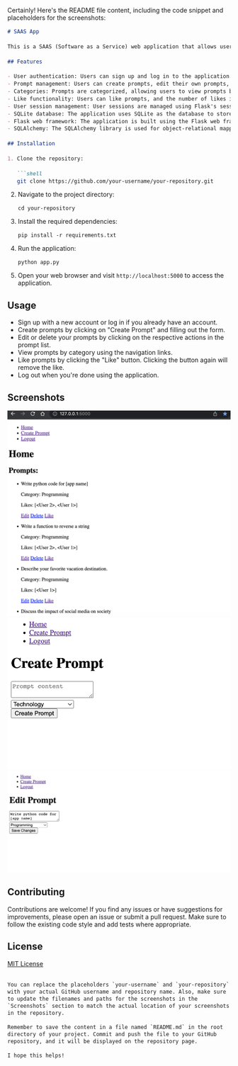 Certainly! Here's the README file content, including the code snippet and placeholders for the screenshots:

```markdown
# SAAS App

This is a SAAS (Software as a Service) web application that allows users to create and manage prompts. Users can sign up, log in, create prompts, edit their prompts, delete prompts, like prompts, and view prompts by category.

## Features

- User authentication: Users can sign up and log in to the application.
- Prompt management: Users can create prompts, edit their own prompts, and delete their prompts.
- Categories: Prompts are categorized, allowing users to view prompts by category.
- Like functionality: Users can like prompts, and the number of likes is displayed for each prompt.
- User session management: User sessions are managed using Flask's session object.
- SQLite database: The application uses SQLite as the database to store user and prompt data.
- Flask web framework: The application is built using the Flask web framework, which provides a simple and flexible foundation for web development in Python.
- SQLAlchemy: The SQLAlchemy library is used for object-relational mapping, simplifying database operations.

## Installation

1. Clone the repository:

   ```shell
   git clone https://github.com/your-username/your-repository.git
   ```

2. Navigate to the project directory:

   ```shell
   cd your-repository
   ```

3. Install the required dependencies:

   ```shell
   pip install -r requirements.txt
   ```

4. Run the application:

   ```shell
   python app.py
   ```

5. Open your web browser and visit `http://localhost:5000` to access the application.

## Usage

- Sign up with a new account or log in if you already have an account.
- Create prompts by clicking on "Create Prompt" and filling out the form.
- Edit or delete your prompts by clicking on the respective actions in the prompt list.
- View prompts by category using the navigation links.
- Like prompts by clicking the "Like" button. Clicking the button again will remove the like.
- Log out when you're done using the application.

## Screenshots
![Screenshot 1](screenshots/Screenshot%202023-06-06%20at%203.05.40%20PM.png)
![Screenshot 2](screenshots/Screenshot%202023-06-06%20at%203.08.25%20PM.png)
![Screenshot 3](screenshots/Screenshot%202023-06-06%20at%203.08.34%20PM.png)


## Contributing

Contributions are welcome! If you find any issues or have suggestions for improvements, please open an issue or submit a pull request. Make sure to follow the existing code style and add tests where appropriate.

## License

[MIT License](LICENSE)
```

You can replace the placeholders `your-username` and `your-repository` with your actual GitHub username and repository name. Also, make sure to update the filenames and paths for the screenshots in the `Screenshots` section to match the actual location of your screenshots in the repository.

Remember to save the content in a file named `README.md` in the root directory of your project. Commit and push the file to your GitHub repository, and it will be displayed on the repository page.

I hope this helps!